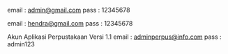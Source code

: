 email : admin@gmail.com
pass : 12345678

email : hendra@gmail.com
pass : 12345678

Akun Aplikasi Perpustakaan Versi 1.1 
email : adminperpus@info.com
pass : admin123

